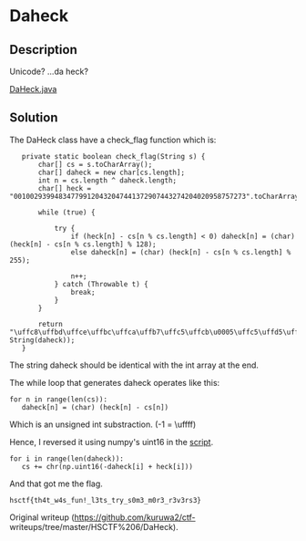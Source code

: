 # Daheck

## Description

Unicode? ...da heck?

[DaHeck.java](DaHeck.java)

## Solution

The DaHeck class have a check_flag function which is:  
```  
   private static boolean check_flag(String s) {  
       char[] cs = s.toCharArray();  
       char[] daheck = new char[cs.length];  
       int n = cs.length ^ daheck.length;  
       char[] heck = "001002939948347799120432047441372907443274204020958757273".toCharArray();

       while (true) {

           try {  
               if (heck[n] - cs[n % cs.length] < 0) daheck[n] = (char) (heck[n] - cs[n % cs.length] % 128);  
               else daheck[n] = (char) (heck[n] - cs[n % cs.length] % 255);

               n++;  
           } catch (Throwable t) {  
               break;  
           }  
       }

       return "\uffc8\uffbd\uffce\uffbc\uffca\uffb7\uffc5\uffcb\u0005\uffc5\uffd5\uffc1\uffff\uffc1\uffd8\uffd1\uffc4\uffcb\u0010\uffd3\uffc4\u0001\uffbf\uffbf\uffd1\uffc0\uffc5\uffbb\uffd5\uffbe\u0003\uffca\uffff\uffda\uffc3\u0007\uffc2\u0001\uffd4\uffc0\u0004\uffbe\uffff\uffbe\uffc1\ufffd\uffb5".equals(new String(daheck));  
   }  
```  
The string daheck should be identical with the int array at the end.

The while loop that generates daheck operates like this:

```  
for n in range(len(cs)):  
   daheck[n] = (char) (heck[n] - cs[n])  
```  
Which is an unsigned int substraction. (-1 = \uffff)

Hence, I reversed it using numpy's uint16 in the [script](daheck.py).

```  
for i in range(len(daheck)):  
   cs += chr(np.uint16(-daheck[i] + heck[i]))  
```

And that got me the flag.

```  
hsctf{th4t_w4s_fun!_l3ts_try_s0m3_m0r3_r3v3rs3}  
```  

Original writeup (https://github.com/kuruwa2/ctf-
writeups/tree/master/HSCTF%206/DaHeck).
